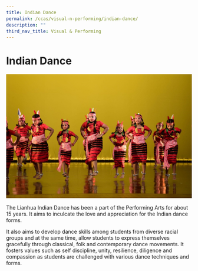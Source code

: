 ```yaml
---
title: Indian Dance
permalink: /ccas/visual-n-performing/indian-dance/
description: ""
third_nav_title: Visual & Performing
---
```

# Indian Dance

![](/images/CCAs/Indian%20Dance/Indian%20Dance.jpg)

The Lianhua Indian Dance has been a part of the Performing Arts for about 15 years. It aims to inculcate the love and appreciation for the Indian dance forms.

  

It also aims to develop dance skills among students from diverse racial groups and at the same time, allow students to express themselves gracefully through classical, folk and contemporary dance movements. It fosters values such as self discipline, unity, resilience, diligence and compassion as students are challenged with various dance techniques and forms.